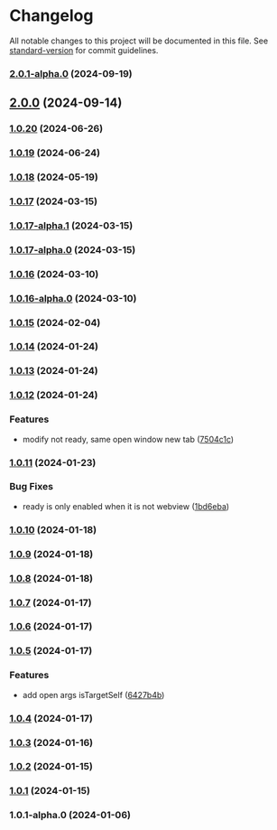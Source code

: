 # Changelog

All notable changes to this project will be documented in this file. See [standard-version](https://github.com/conventional-changelog/standard-version) for commit guidelines.

### [2.0.1-alpha.0](https://github.com/acrool/acrool-window-launcher/compare/v2.0.0...v2.0.1-alpha.0) (2024-09-19)

## [2.0.0](https://github.com/acrool/acrool-window-launcher/compare/v1.0.20...v2.0.0) (2024-09-14)

### [1.0.20](https://github.com/acrool/acrool-window-launcher/compare/v1.0.19...v1.0.20) (2024-06-26)

### [1.0.19](https://github.com/acrool/acrool-window-launcher/compare/v1.0.18...v1.0.19) (2024-06-24)

### [1.0.18](https://github.com/imagine10255/acrool-window-launcher/compare/v1.0.17...v1.0.18) (2024-05-19)

### [1.0.17](https://github.com/imagine10255/bear-window-launcher/compare/v1.0.17-alpha.1...v1.0.17) (2024-03-15)

### [1.0.17-alpha.1](https://github.com/imagine10255/bear-window-launcher/compare/v1.0.17-alpha.0...v1.0.17-alpha.1) (2024-03-15)

### [1.0.17-alpha.0](https://github.com/imagine10255/bear-window-launcher/compare/v1.0.16...v1.0.17-alpha.0) (2024-03-15)

### [1.0.16](https://github.com/imagine10255/bear-window-launcher/compare/v1.0.16-alpha.0...v1.0.16) (2024-03-10)

### [1.0.16-alpha.0](https://github.com/imagine10255/bear-window-launcher/compare/v1.0.15...v1.0.16-alpha.0) (2024-03-10)

### [1.0.15](https://github.com/imagine10255/bear-window-launcher/compare/v1.0.14...v1.0.15) (2024-02-04)

### [1.0.14](https://github.com/imagine10255/bear-window-launcher/compare/v1.0.13...v1.0.14) (2024-01-24)

### [1.0.13](https://github.com/imagine10255/bear-window-launcher/compare/v1.0.12...v1.0.13) (2024-01-24)

### [1.0.12](https://github.com/imagine10255/bear-window-launcher/compare/v1.0.11...v1.0.12) (2024-01-24)


### Features

* modify not ready, same open window new tab ([7504c1c](https://github.com/imagine10255/bear-window-launcher/commit/7504c1c15facc0e21248bda4777d442158722889))

### [1.0.11](https://github.com/imagine10255/bear-window-launcher/compare/v1.0.10...v1.0.11) (2024-01-23)


### Bug Fixes

* ready is only enabled when it is not webview ([1bd6eba](https://github.com/imagine10255/bear-window-launcher/commit/1bd6ebaf752cff3703a7b39c7dd7366c8ab06901))

### [1.0.10](https://github.com/imagine10255/bear-window-launcher/compare/v1.0.9...v1.0.10) (2024-01-18)

### [1.0.9](https://github.com/imagine10255/bear-window-launcher/compare/v1.0.8...v1.0.9) (2024-01-18)

### [1.0.8](https://github.com/imagine10255/bear-window-launcher/compare/v1.0.7...v1.0.8) (2024-01-18)

### [1.0.7](https://github.com/imagine10255/bear-window-launcher/compare/v1.0.6...v1.0.7) (2024-01-17)

### [1.0.6](https://github.com/imagine10255/bear-window-launcher/compare/v1.0.5...v1.0.6) (2024-01-17)

### [1.0.5](https://github.com/imagine10255/bear-window-launcher/compare/v1.0.4...v1.0.5) (2024-01-17)


### Features

* add open args isTargetSelf ([6427b4b](https://github.com/imagine10255/bear-window-launcher/commit/6427b4be83b8c0d87d5ef29242809b4c7be2d550))

### [1.0.4](https://github.com/imagine10255/bear-window-launcher/compare/v1.0.3...v1.0.4) (2024-01-17)

### [1.0.3](https://github.com/imagine10255/bear-window-launcher/compare/v1.0.2...v1.0.3) (2024-01-16)

### [1.0.2](https://github.com/imagine10255/bear-window-launcher/compare/v1.0.1...v1.0.2) (2024-01-15)

### [1.0.1](https://github.com/imagine10255/bear-window-launcher/compare/v1.0.1-alpha.0...v1.0.1) (2024-01-15)

### 1.0.1-alpha.0 (2024-01-06)
